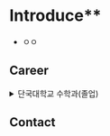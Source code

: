 # Introduce**
* ㅇㅇ

## Career
<details>
  <summary>단국대학교 수학과(졸업)</summary>
  <2018.03 ~ 2024.08>
</details>



## Contact

